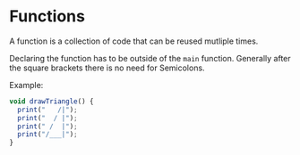 # Functions #

A function is a collection of code that can be reused mutliple times. 

Declaring the function has to be outside of the `main` function. Generally after the square brackets there is no need for Semicolons.

Example:
```javascript
void drawTriangle() {
  print("   /|");
  print("  / |");
  print(" /  |");
  print("/___|");
}
```